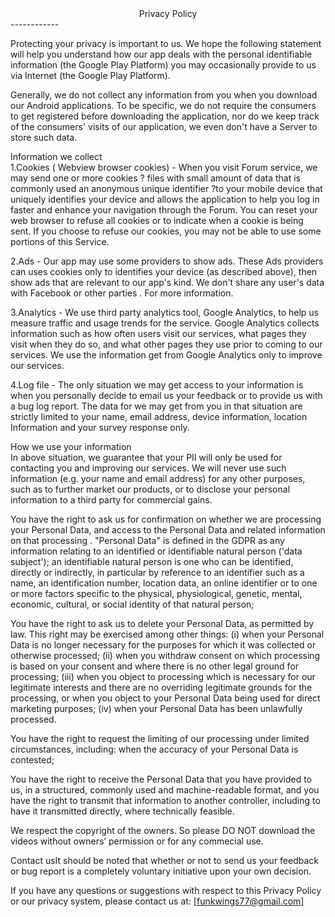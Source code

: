 <center>Privacy Policy</center>
------------

Protecting your privacy is important to us. We hope the following statement will help you understand how our app deals with the personal identifiable information (the Google Play Platform) you may occasionally provide to us via Internet (the Google Play Platform).  

Generally, we do not collect any information from you when you download our Android applications. To be specific, we do not require the consumers to get registered before downloading the application, nor do we keep track of the consumers' visits of our application, we even don't have a Server to store such data.  

Information we collect<br>
1.Cookies ( Webview browser cookies) - When you visit Forum service, we may send one or more cookies ? files with small amount of data that is commonly used an anonymous unique identifier ?to your mobile device that uniquely identifies your device and allows the application to help you log in faster and enhance your navigation through the Forum. You can reset your web browser to refuse all cookies or to indicate when a cookie is being sent. If you choose to refuse our cookies, you may not be able to use some portions of this Service.

2.Ads - Our app may use some providers to show ads. These Ads providers can uses cookies only to identifies your device (as described above), then show ads that are relevant to our app's kind. We don't share any user's data with Facebook or other parties . For more information.  

3.Analytics - We use third party analytics tool, Google Analytics, to help us measure traffic and usage trends for the service. Google Analytics collects information such as how often users visit our services, what pages they visit when they do so, and what other pages they use prior to coming to our services. We use the information get from Google Analytics only to improve our services.  

4.Log file - The only situation we may get access to your information is when you personally decide to email us your feedback or to provide us with a bug log report. The data for we may get from you in that situation are strictly limited to your name, email address, device information, location Information and your survey response only.  

How we use your information<br>
In above situation, we guarantee that your PII will only be used for contacting you and improving our services. We will never use such information (e.g. your name and email address) for any other purposes, such as to further market our products, or to disclose your personal information to a third party for commercial gains.  

You have the right to ask us for confirmation on whether we are processing your Personal Data, and access to the Personal Data and related information on that processing . "Personal Data" is defined in the GDPR as any information relating to an identified or identifiable natural person ('data subject'); an identifiable natural person is one who can be identified, directly or indirectly, in particular by reference to an identifier such as a name, an identification number, location data, an online identifier or to one or more factors specific to the physical, physiological, genetic, mental, economic, cultural, or social identity of that natural person;  

You have the right to ask us to delete your Personal Data, as permitted by law. This right may be exercised among other things: (i) when your Personal Data is no longer necessary for the purposes for which it was collected or otherwise processed; (ii) when you withdraw consent on which processing is based on your consent and where there is no other legal ground for processing; (iii) when you object to processing which is necessary for our legitimate interests  and there are no overriding legitimate grounds for the processing, or when you object to your Personal Data being used for direct marketing purposes;  (iv) when your Personal Data has been unlawfully processed.  

You have the right to request the limiting of our processing under limited circumstances, including: when the accuracy of your Personal Data is contested;  

You have the right to receive the Personal Data that you have provided to us, in a structured, commonly used and machine-readable format, and you have the right to transmit that information to another controller, including to have it transmitted directly, where technically feasible.  

We respect the copyright of the owners. So please DO NOT download the videos without owners’ permission or for any commecial use.  

Contact usIt should be noted that whether or not to send us your feedback or bug report is a completely voluntary initiative upon your own decision.  

If you have any questions or suggestions with respect to this Privacy Policy or our privacy system, please contact us at: [funkwings77@gmail.com]
